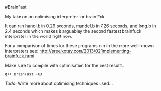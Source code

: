 #BrainFast

My take on an optimising interpreter for brainf*ck.

It can run hanoi.b in 0.29 seconds, mandel.b in 7.26 seconds, and long.b in 2.4 seconds
which makes it arguabley the second fastest brainfuck interpreter in the world right now.

For a comparison of times for these programs run in the more well-known interpreters see:
http://sree.kotay.com/2013/02/implementing-brainfuck.html

Make sure to compile with optimisation for the best results.

``` g++ BrainFast -O3 ```


*Todo:* Write more about optimising techniques used...
